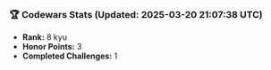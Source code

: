 ### 🏆 Codewars Stats (Updated: 2025-03-20 21:07:38 UTC)

- **Rank:** 8 kyu
- **Honor Points:** 3
- **Completed Challenges:** 1
